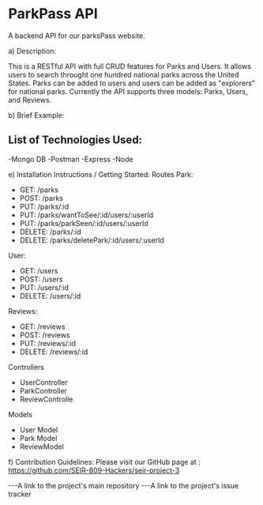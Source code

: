 # ParkPass API
A backend API for our parksPass website.

a) Description:

This is a RESTful API with full CRUD features for Parks and Users. It allows users to search throught one hundred national parks across the United States. Parks can be added to users and users can be added as "explorers" for national parks. Currently the API supports three models: Parks, Users, and Reviews.


b) Brief Example:


## List of Technologies Used:
   -Mongo DB
   -Postman
   -Express 
   -Node
    

e) Installation Instructions / Getting Started:
  Routes
Park:
- GET: /parks
- POST: /parks
- PUT: /parks/:id
- PUT: /parks/wantToSee/:id/users/:userId
- PUT: /parks/parkSeen/:id/users/:userId
- DELETE: /parks/:id
- DELETE: /parks/deletePark/:id/users/:userId

User:
- GET: /users
- POST: /users
- PUT: /users/:id
- DELETE: /users/:id

Reviews:
- GET: /reviews
- POST: /reviews
- PUT: /reviews/:id
- DELETE: /reviews/:id


Controllers
- UserController
- ParkController
- ReviewControlle

Models
- User Model
- Park Model
- ReviewModel

  
f) Contribution Guidelines:
  Please visit our GitHub page at : https://github.com/SEIR-809-Hackers/seir-project-3


---A link to the project's main repository
---A link to the project's issue tracker
